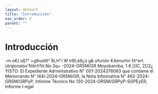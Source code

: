 ```yaml
---
layout: default
title: "Introducción"
nav_order: 2
parent: ""
---
```


# Introducción

-m
o€(  o§?"
+g9uottt^
Íb,H"i
W
trBi;á9¿ü
g&
ofurión €4enurhn
fit^ert  útrqionalsx'fiiitrñ?iii
No 3q+ -2024-GRSM/GR
Moyobarnba,
1 6 [}lC, 2[}2¿
YISTO:
El Expediente Adrninistrativo N" 001-2024376063 que
contiene el Memorando N" l44l-2024-GRSM/GR,  la Nota
Infonnativa N" 462-2024-GRSM/GRPyP, Infonne Técnico
No 130-2024-GRSM/GRPyP-SGPEyER,  Informe I-egal
